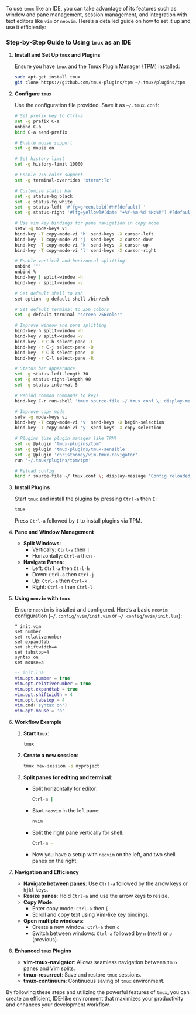 To use `tmux` like an IDE, you can take advantage of its features such as window and pane management, session management, and integration with text editors like `vim` or `neovim`. Here’s a detailed guide on how to set it up and use it efficiently:

### Step-by-Step Guide to Using `tmux` as an IDE

1. **Install and Set Up `tmux` and Plugins**

   Ensure you have `tmux` and the Tmux Plugin Manager (TPM) installed:

   ```sh
   sudo apt-get install tmux
   git clone https://github.com/tmux-plugins/tpm ~/.tmux/plugins/tpm
   ```

2. **Configure `tmux`**

   Use the configuration file provided. Save it as `~/.tmux.conf`:

   ```sh
   # Set prefix key to Ctrl-a
   set -g prefix C-a
   unbind C-b
   bind C-a send-prefix

   # Enable mouse support
   set -g mouse on

   # Set history limit
   set -g history-limit 10000

   # Enable 256-color support
   set -g terminal-overrides 'xterm*:Tc'

   # Customize status bar
   set -g status-bg black
   set -g status-fg white
   set -g status-left '#[fg=green,bold]#H#[default] '
   set -g status-right '#[fg=yellow]#(date "+%Y-%m-%d %H:%M") #[default]'

   # Use vim key bindings for pane navigation in copy mode
   setw -g mode-keys vi
   bind-key -T copy-mode-vi 'h' send-keys -X cursor-left
   bind-key -T copy-mode-vi 'j' send-keys -X cursor-down
   bind-key -T copy-mode-vi 'k' send-keys -X cursor-up
   bind-key -T copy-mode-vi 'l' send-keys -X cursor-right

   # Enable vertical and horizontal splitting
   unbind '"'
   unbind %
   bind-key | split-window -h
   bind-key - split-window -v

   # Set default shell to zsh
   set-option -g default-shell /bin/zsh

   # Set default terminal to 256 colors
   set -g default-terminal "screen-256color"

   # Improve window and pane splitting
   bind-key h split-window -h
   bind-key v split-window -v
   bind-key -r C-h select-pane -L
   bind-key -r C-j select-pane -D
   bind-key -r C-k select-pane -U
   bind-key -r C-l select-pane -R

   # Status bar appearance
   set -g status-left-length 30
   set -g status-right-length 90
   set -g status-interval 5

   # Rebind common commands to keys
   bind-key C-r run-shell 'tmux source-file ~/.tmux.conf \; display-message "Config reloaded!"'

   # Improve copy mode
   setw -g mode-keys vi
   bind-key -T copy-mode-vi 'v' send-keys -X begin-selection
   bind-key -T copy-mode-vi 'y' send-keys -X copy-selection

   # Plugins (Use plugin manager like TPM)
   set -g @plugin 'tmux-plugins/tpm'
   set -g @plugin 'tmux-plugins/tmux-sensible'
   set -g @plugin 'christoomey/vim-tmux-navigator'
   run '~/.tmux/plugins/tpm/tpm'

   # Reload config
   bind r source-file ~/.tmux.conf \; display-message "Config reloaded!"
   ```

3. **Install Plugins**

   Start `tmux` and install the plugins by pressing `Ctrl-a` then `I`:

   ```sh
   tmux
   ```

   Press `Ctrl-a` followed by `I` to install plugins via TPM.

4. **Pane and Window Management**

   - **Split Windows**:
     - Vertically: `Ctrl-a` then `|`
     - Horizontally: `Ctrl-a` then `-`
   - **Navigate Panes**:
     - Left: `Ctrl-a` then `Ctrl-h`
     - Down: `Ctrl-a` then `Ctrl-j`
     - Up: `Ctrl-a` then `Ctrl-k`
     - Right: `Ctrl-a` then `Ctrl-l`

5. **Using `neovim` with `tmux`**

   Ensure `neovim` is installed and configured. Here’s a basic `neovim` configuration (`~/.config/nvim/init.vim` or `~/.config/nvim/init.lua`):

   ```vim
   " init.vim
   set number
   set relativenumber
   set expandtab
   set shiftwidth=4
   set tabstop=4
   syntax on
   set mouse=a
   ```

   ```lua
   -- init.lua
   vim.opt.number = true
   vim.opt.relativenumber = true
   vim.opt.expandtab = true
   vim.opt.shiftwidth = 4
   vim.opt.tabstop = 4
   vim.cmd('syntax on')
   vim.opt.mouse = 'a'
   ```

6. **Workflow Example**

   1. **Start `tmux`**:
      ```sh
      tmux
      ```

   2. **Create a new session**:
      ```sh
      tmux new-session -s myproject
      ```

   3. **Split panes for editing and terminal**:
      - Split horizontally for editor:
        ```sh
        Ctrl-a |
        ```

      - Start `neovim` in the left pane:
        ```sh
        nvim
        ```

      - Split the right pane vertically for shell:
        ```sh
        Ctrl-a -
        ```

      - Now you have a setup with `neovim` on the left, and two shell panes on the right.

7. **Navigation and Efficiency**

   - **Navigate between panes**: Use `Ctrl-a` followed by the arrow keys or `hjkl` keys.
   - **Resize panes**: Hold `Ctrl-a` and use the arrow keys to resize.
   - **Copy Mode**:
     - Enter copy mode: `Ctrl-a` then `[`
     - Scroll and copy text using Vim-like key bindings.
   - **Open multiple windows**:
     - Create a new window: `Ctrl-a` then `c`
     - Switch between windows: `Ctrl-a` followed by `n` (next) or `p` (previous).

8. **Enhanced `tmux` Plugins**

   - **vim-tmux-navigator**: Allows seamless navigation between `tmux` panes and Vim splits.
   - **tmux-resurrect**: Save and restore `tmux` sessions.
   - **tmux-continuum**: Continuous saving of `tmux` environment.

By following these steps and utilizing the powerful features of `tmux`, you can create an efficient, IDE-like environment that maximizes your productivity and enhances your development workflow.